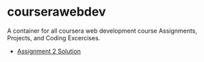 # courserawebdev
A container for all coursera web development course Assignments, Projects, and Coding Excercises.

- <a href="https://mociphers.github.io/courserawebdev/module2-solution/index.html">Assignment 2 Solution</a>
